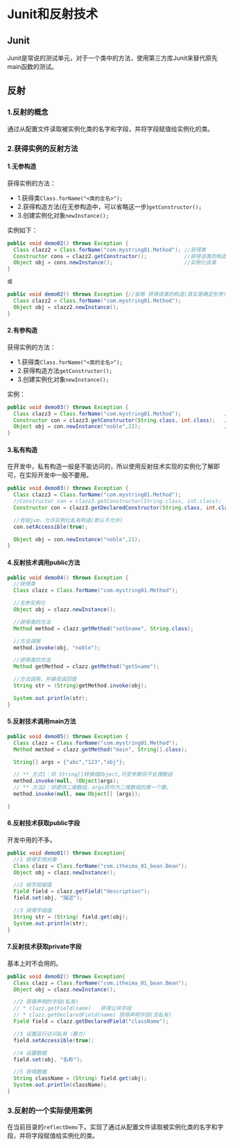 # Junit和反射技术

## Junit
Junit是常说的测试单元，对于一个类中的方法，使用第三方库Junit来替代原先main函数的测试。<br>

## 反射
### 1.反射的概念

通过从配置文件读取被实例化类的名字和字段，并将字段赋值给实例化的类。<br>

### 2.获得实例的反射方法
#### 1.无参构造
获得实例的方法：<br>
- 1.获得类``Class.forName("<类的全名>");``
- 2.获得构造方法(在无参构造中，可以省略这一步)``getConstructor();``
- 3.创建实例化对象``newInstance();``

实例如下：<br>
```java
public void demo02() throws Exception {
  Class clazz2 = Class.forName("com.mystring01.Method"); //获得类
  Constructor cons = clazz2.getConstructor();            //获得该类的构造(其实是确定形参)
  Object obj = cons.newInstance();                       //实例化该类
}

或

public void demo02() throws Exception {//省略 获得该类的构造(其实是确定形参)
  Class clazz2 = Class.forName("com.mystring01.Method");
  Object obj = clazz2.newInstance();
}
```

#### 2.有参构造
获得实例的方法：<br>
- 1.获得类``Class.forName("<类的全名>");``
- 2.获得构造方法``getConstructor();``
- 3.创建实例化对象``newInstance();``

实例：<br>
```java
public void demo03() throws Exception {
  Class clazz3 = Class.forName("com.mystring01.Method");              //获得类
  Constructor con = clazz3.getConstructor(String.class, int.class);   //获得该类的构造(其实是确定形参)
  Object obj = con.newInstance("noble",21);                           //实例化该类
}
```

#### 3.私有构造
在开发中，私有构造一般是不能访问的，所以使用反射技术实现的实例化了解即可，在实际开发中一般不要用。<br>
```java
public void demo03() throws Exception {
  Class clazz3 = Class.forName("com.mystring01.Method");
  //Constructor con = clazz3.getConstructor(String.class, int.class);
  Constructor con = clazz3.getDeclaredConstructor(String.class, int.class);

  //告知jvm，允许实例化私有构造(默认不允许)
  con.setAccessible(true);

  Object obj = con.newInstance("noble",21);
}
```

#### 4.反射技术调用public方法
```java
public void demo04() throws Exception {
  //获得类
  Class clazz = Class.forName("com.mystring01.Method");

  //无参实例化
  Object obj = clazz.newInstance();

  //获得类的方法
  Method method = clazz.getMethod("setSname", String.class);

  //方法调用
  method.invoke(obj, "noble");

  //获得类的方法
  Method getMethod = clazz.getMethod("getSname");

  //方法调用，并接受返回值
  String str = (String)getMethod.invoke(obj);

  System.out.println(str);
}
```

#### 5.反射技术调用main方法
```java
public void demo05() throws Exception {
  Class clazz = Class.forName("com.mystring01.Method");
  Method method = clazz.getMethod("main", String[].class);

  String[] args = {"abc","123","obj"};

  // ** 方式1：将 String[]转换成Object,可变参数将不处理数组
  method.invoke(null, (Object)args);
  // ** 方法2：将提供二维数组，args将作为二维数组的第一个数。
  method.invoke(null, new Object[] {args});

}
```

#### 6.反射技术获取public字段
开发中用的不多。<br>
```java
public void demo01() throws Exception{
  //1 获得实例对象
  Class clazz = Class.forName("com.itheima_01_bean.Bean");
  Object obj = clazz.newInstance();

  //2 给字段赋值
  Field field = clazz.getField("description");
  field.set(obj, "描述");

  //3 获得字段值
  String str = (String) field.get(obj);
  System.out.println(str);
}
```

#### 7.反射技术获取private字段
基本上时不会用的。<br>
```java
public void demo02() throws Exception{
  Class clazz = Class.forName("com.itheima_01_bean.Bean");
  Object obj = clazz.newInstance();

  //2 获得声明的字段(私有)
  // * clazz.getField(name)   获得公共字段
  // * clazz.getDeclaredField(name) 获得声明字段(含私有)
  Field field = clazz.getDeclaredField("className");

  //3 设置运行访问私有（暴力）
  field.setAccessible(true);

  //4 设置数据
  field.set(obj, "名称");

  //5 获得数据
  String className = (String) field.get(obj);
  System.out.println(className);
}
```

### 3.反射的一个实际使用案例
在当前目录的``reflectDemo``下。实现了通过从配置文件读取被实例化类的名字和字段，并将字段赋值给实例化的类。<br>





































#
